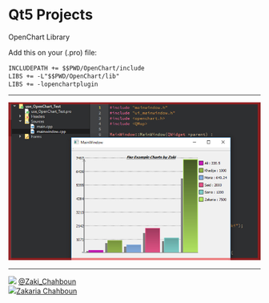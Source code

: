 # Qt5 Projects

OpenChart Library

Add this on your (.pro) file:

```QMAKE
INCLUDEPATH += $$PWD/OpenChart/include
LIBS += -L"$$PWD/OpenChart/lib"
LIBS += -lopenchartplugin
```

-----------------
<img src="View.JPG">

-----------------

<img src="https://upload.wikimedia.org/wikipedia/fr/thumb/c/c8/Twitter_Bird.svg/1259px-Twitter_Bird.svg.png" width="20px"> <a href="https://twitter.com/Zaki_Chahboun">@Zaki_Chahboun</a>
<br>
<img src="https://upload.wikimedia.org/wikipedia/commons/thumb/c/c2/F_icon.svg/1024px-F_icon.svg.png" width="20px"><a href="www.facebook.com/zakaria.chahboun.2018">Zakaria Chahboun</a>


